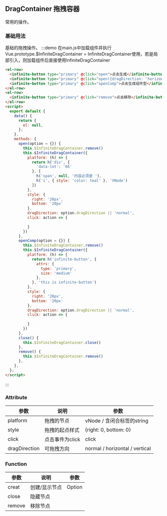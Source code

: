 ## DragContainer 拖拽容器

常用的操作。

### 基础用法

基础的拖拽操作。
:::demo 在main.js中加载组件并执行Vue.prototype.$InfiniteDragContainer = InfiniteDragContainer使用，若是局部引入，则加载组件后直接使用InfiniteDragContainer

```html
<el-row>
  <infinite-button type="primary" @click="open">点击生成</infinite-button>
  <infinite-button type="primary" @click="open({dragDirection: 'horizontal'})">点击生成水平拖拽的</infinite-button>
  <infinite-button type="primary" @click="openComp">点击生成组件型</infinite-button>
</el-row>
<el-row>
  <infinite-button type="primary" @click="remove">点击移除</infinite-button>
</el-row>
<script>
  export default {
    data() {
      return {
        el: null,
      };
    },
    methods: {
      open(option = {}) {
        this.$InfiniteDragContainer.remove()
        this.$InfiniteDragContainer({
          platform: (h) => {
            return h('div', {
              'data-lot': '66'
            }, [
              h('span', null, '内容必须是 '),
              h('i', { style: 'color: teal' }, 'VNode')
            ])
          },
          style: {
            right: '20px',
            bottom: '20px'
          },
          dragDirection: option.dragDirection || 'normal',
          click: action => {
            
          }  
        })
      },
      openComp(option = {}) {
        this.$InfiniteDragContainer.remove()
        this.$InfiniteDragContainer({
          platform: (h) => {
            return h('infinite-button', {
              attrs: {
                type: 'primary',
                size: 'medium'
              },
            }, 'this is infinite-button')
          },
          style: {
            right: '20px',
            bottom: '20px'
          },
          dragDirection: option.dragDirection || 'normal',
          click: action => {
            
          }  
        })
      },
      close() {
        this.$InfiniteDragContainer.close()
      },
      remove() {
        this.$InfiniteDragContainer.remove()
      },
    },
  };
</script>
```

:::

### Attribute

| 参数   | 说明     | 参数           |
| ------ | -------- | -------------- |
| platform  | 拖拽的节点 | vNode / 含闭合标签的string     |
| style  | 拖拽的起点样式 | {right: 0, bottom: 0}         |
| click  | 点击事件为click | click      |
| dragDirection  | 可拖拽方向 | normal / horizontal / vertical   |
### Function

| 参数   | 说明     | 参数           |
| ------ | -------- | -------------- |
| creat  | 创建/显示节点 | Option         |
| close  | 隐藏节点 |  |
| remove | 移除节点 |  |

